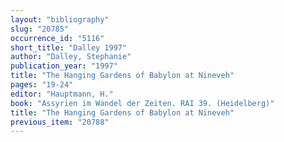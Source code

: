 ```yaml
---
layout: "bibliography"
slug: "20785"
occurrence_id: "5116"
short_title: "Dalley 1997"
author: "Dalley, Stephanie"
publication_year: "1997"
title: "The Hanging Gardens of Babylon at Nineveh"
pages: "19-24"
editor: "Hauptmann, H."
book: "Assyrien im Wandel der Zeiten. RAI 39. (Heidelberg)"
title: "The Hanging Gardens of Babylon at Nineveh"
previous_item: "20788"
---
```

